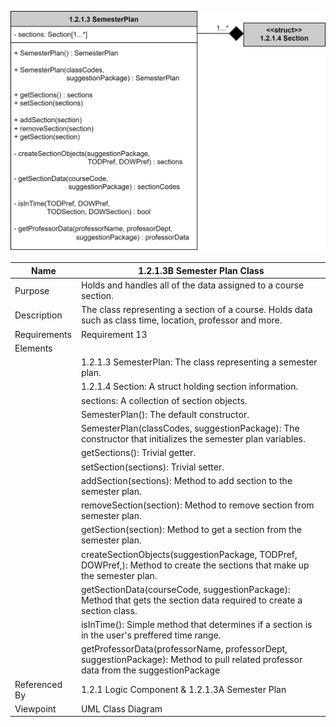 ![Semester Plan Class Diagram](TeamTwoFiles/1.2.1.3SemesterPlanClassDiagram.svg)

| Name | 1.2.1.3B Semester Plan Class |
| ----------- | ----------- |
| Purpose | Holds and handles all of the data assigned to a course section. |
| Description | The class representing a section of a course. Holds data such as class time, location, professor and more.|
| Requirements | Requirement 13 |
| Elements | 
| | 1.2.1.3 SemesterPlan: The class representing a semester plan. |
| | 1.2.1.4 Section: A struct holding section information. |
| | sections: A collection of section objects. |
| | SemesterPlan(): The default constructor. |
| | SemesterPlan(classCodes, suggestionPackage): The constructor that initializes the semester plan variables. |
| | getSections(): Trivial getter. |
| | setSection(sections): Trivial setter. |
| | addSection(sections): Method to add section to the semester plan. |
| | removeSection(section): Method to remove section from semester plan. |
| | getSection(section): Method to get a section from the semester plan. |
| | createSectionObjects(suggestionPackage, TODPref, DOWPref,): Method to create the sections that make up the semester plan. |
| | getSectionData(courseCode, suggestionPackage): Method that gets the section data required to create a section class. |
| | isInTime(): Simple method that determines if a section is in the user's preffered time range. |
| | getProfessorData(professorName, professorDept, suggestionPackage): Method to pull related professor data from the suggestionPackage
| Referenced By | 1.2.1 Logic Component & 1.2.1.3A Semester Plan |
| Viewpoint | UML Class Diagram |